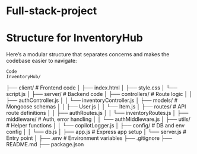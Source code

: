 # Full-stack-project

# Structure for InventoryHub
Here’s a modular structure that separates concerns and makes the codebase easier to navigate:

    Code
    InventoryHub/
├── client/                      # Frontend code
│   ├── index.html
│   ├── style.css
│   └── script.js
│
├── server/                      # Backend code
│   ├── controllers/            # Route logic
│   │   ├── authController.js
│   │   └── inventoryController.js
│   ├── models/                 # Mongoose schemas
│   │   ├── User.js
│   │   └── Item.js
│   ├── routes/                 # API route definitions
│   │   ├── authRoutes.js
│   │   └── inventoryRoutes.js
│   ├── middleware/             # Auth, error handling
│   │   └── authMiddleware.js
│   ├── utils/                  # Helper functions
│   │   └── copilotLogger.js
│   ├── config/                 # DB and env config
│   │   └── db.js
│   ├── app.js                  # Express app setup
│   └── server.js               # Entry point
│
├── .env                        # Environment variables
├── .gitignore
├── README.md
├── package.json
